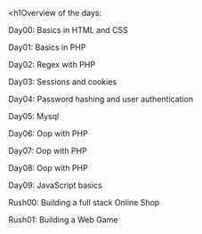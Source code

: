 <h1Overview of the days:</h1>
<p>Day00: Basics in HTML and CSS</p>
<p>Day01: Basics in PHP</p>
<p>Day02: Regex with PHP</p>
<p>Day03: Sessions and cookies</p>
<p>Day04: Password hashing and user authentication</p>
<p>Day05: Mysql</p>
<p>Day06: Oop with PHP</p>
<p>Day07: Oop with PHP</p>
<p>Day08: Oop with PHP</p>
<p>Day09: JavaScript basics</p>
<p>Rush00: Building a full stack Online Shop</p>
<p>Rush01: Building a Web Game</p>
